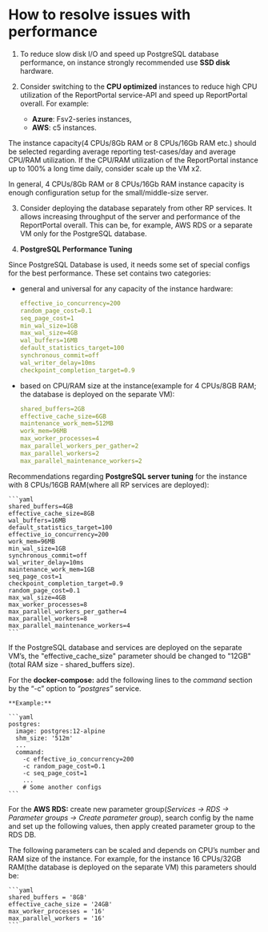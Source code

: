 # How to resolve issues with performance

1. To reduce slow disk I/O and speed up PostgreSQL database performance, on instance strongly recommended use **SSD disk** hardware.

2. Consider switching to the **CPU optimized** instances to reduce high CPU utilization of the ReportPortal service-API and speed up ReportPortal overall. For example:

     * **Azure**: Fsv2-series instances,
     * **AWS**: c5 instances.

The instance capacity(4 CPUs/8Gb RAM or 8 CPUs/16Gb RAM etc.) should be selected regarding average reporting test-cases/day and average CPU/RAM utilization. If the CPU/RAM utilization of the ReportPortal instance up to 100% a long time daily, consider scale up the VM x2.

In general, 4 CPUs/8Gb RAM or 8 CPUs/16Gb RAM instance capacity is enough configuration setup for the small/middle-size server.

3. Consider deploying the database separately from other RP services. It allows increasing throughput of the server and performance of the ReportPortal overall. This can be, for example, AWS RDS or a separate VM only for the PostgreSQL database.

4. **PostgreSQL Performance Tuning**

Since PostgreSQL Database is used, it needs some set of special configs for the best performance. These set contains two categories:

* general and universal for any capacity of the instance hardware:

   ```yaml
   effective_io_concurrency=200
   random_page_cost=0.1
   seq_page_cost=1
   min_wal_size=1GB
   max_wal_size=4GB
   wal_buffers=16MB
   default_statistics_target=100
   synchronous_commit=off
   wal_writer_delay=10ms
   checkpoint_completion_target=0.9
   ```

* based on CPU/RAM size at the instance(example for 4 CPUs/8GB RAM; the database is deployed on the separate VM):

    ```yaml
    shared_buffers=2GB
    effective_cache_size=6GB
    maintenance_work_mem=512MB
    work_mem=96MB
    max_worker_processes=4
    max_parallel_workers_per_gather=2
    max_parallel_workers=2
    max_parallel_maintenance_workers=2
    ```

Recommendations regarding **PostgreSQL server tuning** for the instance with 8 CPUs/16GB RAM(where all RP services are deployed):

    ```yaml
    shared_buffers=4GB
    effective_cache_size=8GB
    wal_buffers=16MB
    default_statistics_target=100
    effective_io_concurrency=200
    work_mem=96MB
    min_wal_size=1GB
    synchronous_commit=off
    wal_writer_delay=10ms
    maintenance_work_mem=1GB
    seq_page_cost=1
    checkpoint_completion_target=0.9
    random_page_cost=0.1
    max_wal_size=4GB
    max_worker_processes=8
    max_parallel_workers_per_gather=4
    max_parallel_workers=8
    max_parallel_maintenance_workers=4
    ```

If the PostgreSQL database and services are deployed on the separate VM’s, the "effective_cache_size" parameter should be changed to "12GB"(total RAM size - shared_buffers size).

For the **docker-compose:** add the following lines to the *command* section by the “-c” option to *“postgres”* service.

    **Example:**

    ```yaml
    postgres:
      image: postgres:12-alpine
      shm_size: '512m'
      ...
      command:
        -c effective_io_concurrency=200
        -c random_page_cost=0.1
        -c seq_page_cost=1
        ...
        # Some another configs
    ```
For the **AWS RDS:** create new parameter group(*Services -> RDS -> Parameter groups -> Create parameter group*), search config by the name and set up the following values, then apply created parameter group to the RDS DB.

The following parameters can be scaled and depends on CPU’s number and RAM size of the instance. For example, for the instance 16 CPUs/32GB RAM(the database is deployed on the separate VM) this parameters should be:
  
    ```yaml
    shared_buffers = '8GB'
    effective_cache_size = '24GB'
    max_worker_processes = '16'
    max_parallel_workers = '16'
    ```
